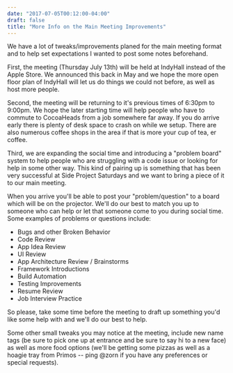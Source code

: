 ```yaml
---
date: "2017-07-05T00:12:00-04:00"
draft: false
title: "More Info on the Main Meeting Improvements"
---
```


We have a lot of tweaks/improvements planed for the main meeting format and to help set expectations I wanted to post some notes beforehand.

First, the meeting (Thursday July 13th) will be held at IndyHall instead of the Apple Store. We announced this back in May and we hope the more open floor plan of IndyHall will let us do things we could not before, as well as host more people.

Second, the meeting will be returning to it's previous times of 6:30pm to 9:00pm. We hope the later starting time will help people who have to commute to CocoaHeads from a job somewhere far away. If you do arrive early there is plenty of desk space to crash on while we setup. There are also numerous coffee shops in the area if that is more your cup of tea, er coffee.

Third, we are expanding the social time and introducing a "problem board" system to help people who are struggling with a code issue or looking for help in some other way. This kind of pairing up is something that has been very successful at Side Project Saturdays and we want to bring a piece of it to our main meeting.

When you arrive you'll be able to post your "problem/question" to a board which will be on the projector. We'll do our best to match you up to someone who can help or let that someone come to you during social time. Some examples of problems or questions include:

* Bugs and other Broken Behavior
* Code Review
* App Idea Review
* UI Review
* App Architecture Review / Brainstorms
* Framework Introductions
* Build Automation
* Testing Improvements
* Resume Review
* Job Interview Practice

So please, take some time before the meeting to draft up something you'd like some help with and we'll do our best to help.

Some other small tweaks you may notice at the meeting, include new name tags (be sure to pick one up at entrance and be sure to say hi to a new face) as well as more food options (we'll be getting some pizzas as well as a hoagie tray from Primos -- ping @zorn if you have any preferences or special requests).

